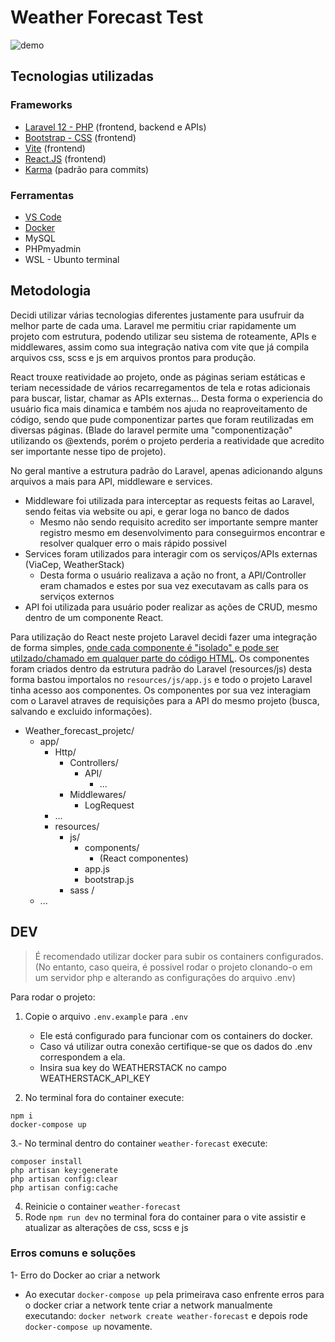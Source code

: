 # Weather Forecast Test
![demo](https://github.com/user-attachments/assets/3fb074fe-ac7a-42f2-b987-f2e8ce197dd1)

## Tecnologias utilizadas

### Frameworks
* [Laravel 12 - PHP](https://laravel.com/docs/12.x/installation) (frontend, backend e APIs)
* [Bootstrap - CSS](https://getbootstrap.com/docs/5.3/getting-started/vite/) (frontend)
* [Vite](https://vite.dev/) (frontend)
* [React.JS](https://react.dev/) (frontend)
* [Karma](https://karma-runner.github.io/6.4/dev/git-commit-msg.html) (padrão para commits)

### Ferramentas
* [VS Code](https://code.visualstudio.com/download)
* [Docker](https://docs.docker.com/desktop/setup/install/windows-install/)
* MySQL
* PHPmyadmin
* WSL - Ubunto terminal

## Metodologia

Decidi utilizar várias tecnologias diferentes justamente para usufruir da melhor parte de cada uma.
Laravel me permitiu criar rapidamente um projeto com estrutura, podendo utilizar seu sistema de roteamente, APIs e middlewares, assim como sua integração nativa com vite que já compila arquivos css, scss e js em arquivos prontos para produção.

React trouxe reatividade ao projeto, onde as páginas seriam estáticas e teriam necessidade de vários recarregamentos de tela e rotas adicionais para buscar, listar, chamar as APIs externas...
Desta forma o experiencia do usuário fica mais dinamica e também nos ajuda no reaproveitamento de código, sendo que pude componentizar partes que foram reutilizadas em diversas páginas. 
(Blade do laravel permite uma "componentização" utilizando os @extends, porém o projeto perderia a reatividade que acredito ser importante nesse tipo de projeto).

No geral mantive a estrutura padrão do Laravel, apenas adicionando alguns arquivos a mais para API, middleware e services.
* Middleware foi utilizada para interceptar as requests feitas ao Laravel, sendo feitas via website ou api, e gerar loga no banco de dados
    * Mesmo não sendo requisito acredito ser importante sempre manter registro mesmo em desenvolvimento para conseguirmos encontrar e resolver qualquer erro o mais rápido possivel 
* Services foram utilizados para interagir com os serviços/APIs externas (ViaCep, WeatherStack)
    * Desta forma o usuário realizava a ação no front, a API/Controller eram chamados e estes por sua vez executavam as calls para os serviços externos
* API foi utilizada para usuário poder realizar as ações de CRUD, mesmo dentro de um componente React.

Para utilização do React neste projeto Laravel decidi fazer uma integração de forma simples, [onde cada componente é "isolado" e pode ser utilzado/chamado em qualquer parte do código HTML](https://react.dev/learn/add-react-to-an-existing-project#step-2-render-react-components-anywhere-on-the-page).
Os componentes foram criados dentro da estrutura padrão do Laravel (resources/js) desta forma bastou importalos no `resources/js/app.js` e todo o projeto Laravel tinha acesso aos componentes.
Os componentes por sua vez interagiam com o Laravel atraves de requisições para a API do mesmo projeto (busca, salvando e excluido informações).

- Weather_forecast_projetc/
  - app/
    - Http/
        - Controllers/
            - API/
                - ... 
        - Middlewares/
            -  LogRequest
    - ...
    - resources/
        - js/
            - components/
                - (React componentes)
            - app.js
            - bootstrap.js 
        - sass /
  - ...
 

## DEV

> É recomendado utilizar docker para subir os containers configurados. (No entanto, caso queira, é possivel rodar o projeto clonando-o em um servidor php e alterando as configurações do arquivo .env) 

Para rodar o projeto:

1. Copie o arquivo `.env.example` para `.env`
    * Ele está configurado para funcionar com os containers do docker.
    * Caso vá utilizar outra conexão certifique-se que os dados do .env correspondem a ela.
    * Insira sua key do WEATHERSTACK no campo WEATHERSTACK_API_KEY
    
2. No terminal fora do container execute:
```
npm i
docker-compose up
```
3.- No terminal dentro do container `weather-forecast` execute:
```
composer install
php artisan key:generate
php artisan config:clear
php artisan config:cache
```
4. Reinicie o container `weather-forecast`
5. Rode `npm run dev` no terminal fora do container para o vite assistir e atualizar as alterações de css, scss e js

### Erros comuns e soluções

1- Erro do Docker ao criar a network
  * Ao executar `docker-compose up` pela primeirava caso enfrente erros para o docker criar a network tente criar a network manualmente executando: `docker network create weather-forecast` e depois rode `docker-compose up` novamente.

